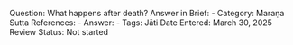Question: What happens after death?
Answer in Brief: -
 Category: Maraṇa
Sutta References: -
Answer: -
Tags: Jāti
Date Entered: March 30, 2025
Review Status: Not started